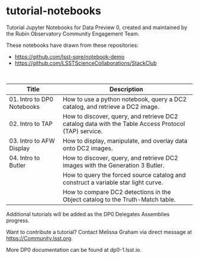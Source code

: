 # tutorial-notebooks
Tutorial Jupyter Notebooks for Data Preview 0, created and maintained by the Rubin Observatory Community Engagement Team.

These notebooks have drawn from these repositories:
 - https://github.com/lsst-sqre/notebook-demo
 - https://github.com/LSSTScienceCollaborations/StackClub

<br>

| Title  | Description  |
|---|---|
| 01. Intro to DP0 Notebooks | How to use a python notebook, query a DC2 catalog, and retrieve a DC2 image. |
| 02. Intro to TAP | How to discover, query, and retrieve DC2 catalog data with the Table Access Protocol (TAP) service. |
| 03. Intro to AFW Display | How to display, manipulate, and overlay data onto DC2 images. |
| 04. Intro to Butler | How to discover, query, and retrieve DC2 images with the Generation 3 Butler. |
| | How to query the forced source catalog and construct a variable star light curve. |
| | How to compare DC2 detections in the Object catalog to the Truth-Match table. |

Additional tutorials will be added as the DP0 Delegates Assemblies progress.

Want to contribute a tutorial? Contact Melissa Graham via direct message at https://Community.lsst.org.

More DP0 documentation can be found at dp0-1.lsst.io.
